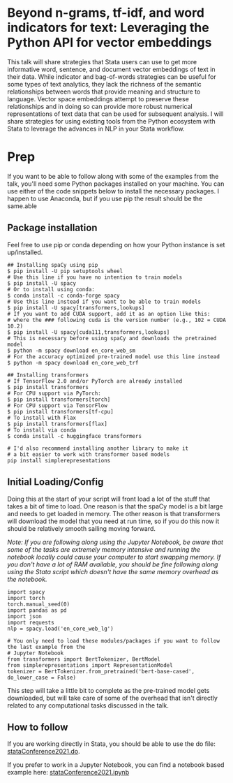 # Beyond n-grams, tf-idf, and word indicators for text: Leveraging the Python API for vector embeddings
This talk will share strategies that Stata users can use to get more informative word, sentence, and document vector embeddings of text in their data. While indicator and bag-of-words strategies can be useful for some types of text analytics, they lack the richness of the semantic relationships between words that provide meaning and structure to language. Vector space embeddings attempt to preserve these relationships and in doing so can provide more robust numerical representations of text data that can be used for subsequent analysis. I will share strategies for using existing tools from the Python ecosystem with Stata to leverage the advances in NLP in your Stata workflow.

# Prep
If you want to be able to follow along with some of the examples from the talk, you'll need some Python packages
installed on your machine.  You can use either of the code snippets below to install the necessary packages.
I happen to use Anaconda, but if you use pip the result should be the same.able

## Package installation
Feel free to use pip or conda depending on how your Python instance is set up/installed.

```
## Installing spaCy using pip
$ pip install -U pip setuptools wheel
# Use this line if you have no intention to train models
$ pip install -U spacy
# Or to install using conda:
$ conda install -c conda-forge spacy
# Use this line instead if you want to be able to train models
$ pip install -U spacy[transformers,lookups]
# If you want to add CUDA support, add it as an option like this:
# where the ### following cuda is the version number (e.g., 102 = CUDA 10.2)
$ pip install -U spacy[cuda111,transformers,lookups]
# This is necessary before using spaCy and downloads the pretrained model
$ python -m spacy download en_core_web_sm
# For the accuracy optimized pre-trained model use this line instead
$ python -m spacy download en_core_web_trf

## Installing transformers
# If TensorFlow 2.0 and/or PyTorch are already installed
$ pip install transformers
# For CPU support via PyTorch:
$ pip install transformers[torch]
# For CPU support via TensorFlow
$ pip install transformers[tf-cpu]
# To install with Flax
$ pip install transformers[flax]
# To install via conda
$ conda install -c huggingface transformers

# I'd also recommend installing another library to make it
# a bit easier to work with transformer based models
pip install simplerepresentations
```

## Initial Loading/Config
Doing this at the start of your script will front load a lot of the stuff that takes a bit of time to load.  One reason is that the spaCy model is a bit large and needs to get loaded in memory.  The other reason is that transformers will download the model that you need at run time, so if you do this now it should be relatively smooth sailing moving forward.  

_Note: If you are following along using the Jupyter Notebook, be aware that some of the tasks are extremely memory intensive and running the notebook locally could cause your computer to start swapping memory.  If you don't have a lot of RAM available, you should be fine following along using the Stata script which doesn't have the same memory overhead as the notebook._

```
import spacy
import torch
torch.manual_seed(0)
import pandas as pd
import json
import requests
nlp = spacy.load('en_core_web_lg')

# You only need to load these modules/packages if you want to follow the last example from the
# Jupyter Notebook
from transformers import BertTokenizer, BertModel
from simplerepresentations import RepresentationModel
tokenizer = BertTokenizer.from_pretrained('bert-base-cased', do_lower_case = False)
```

This step will take a little bit to complete as the pre-trained model gets downloaded, but will take care of some of the overhead that isn't directly related to any computational tasks discussed in the talk.

## How to follow
If you are working directly in Stata, you should be able to use the do file: [stataConference2021.do](https://github.com/wbuchanan/stataConference2021/blob/main/stataConference2021.do).

If you prefer to work in a Jupyter Notebook, you can find a notebook based example here: [stataConference2021.ipynb](https://github.com/wbuchanan/stataConference2021/blob/main/stataConference2021.ipynb)